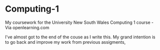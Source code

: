 Computing-1
===========

My coursework for the University New South Wales Computing 1 course - Via openlearning.com

I've almost got to the end of the couse as I write this. My grand intention is to go back and improve my work from previous assigments,



